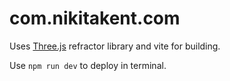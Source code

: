 # com.nikitakent.com

Uses [Three.js](https://threejs.org/) refractor library and vite for building.

Use `npm run dev` to deploy in terminal.
